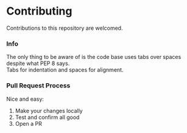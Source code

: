 # Contributing

Contributions to this repository are welcomed.

### Info

The only thing to be aware of is the code base uses tabs over spaces despite what PEP 8 says.  
Tabs for indentation and spaces for alignment.  

### Pull Request Process

Nice and easy:

1. Make your changes locally
2. Test and confirm all good
3. Open a PR
